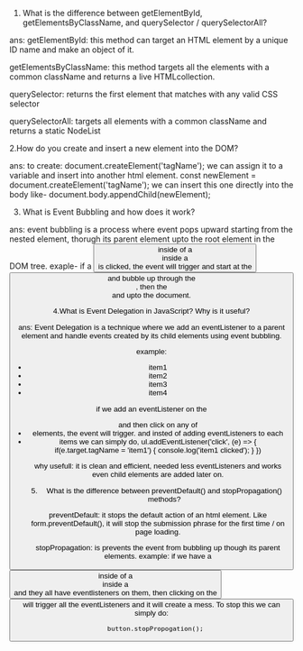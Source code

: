 1. What is the difference between getElementById, getElementsByClassName, and querySelector / querySelectorAll?

ans:
getElementById: this method can target an HTML element by a unique ID name and make an object of it.

getElementsByClassName: this method targets all the elements with a common className and returns a live HTMLcollection.

querySelector: returns the first element that matches with any valid CSS selector

querySelectorAll: targets all elements with a common className and returns a static NodeList

2.How do you create and insert a new element into the DOM?

ans:
to create: document.createElement('tagName');
we can assign it to a variable and insert into another html element.
const newElement = document.createElement('tagName');
we can insert this one directly into the body like- document.body.appendChild(newElement);

3. What is Event Bubbling and how does it work?

ans:
event bubbling is a process where event pops upward starting from the nested element, thorugh its parent element upto the root element in the DOM tree. exaple- if a <button> inside of a <div> inside a <section> is clicked, the event will trigger and start at the <button> and bubble up through the <div>, then the <section> and upto the document.

4.What is Event Delegation in JavaScript? Why is it useful?

ans:
Event Delegation is a technique where we add an eventListener to a parent element and handle events created by its child elements using event bubbling.

example:

<ul>
  <li class = 'item1'>item1</li>
  <li>item2</li>
  <li>item3</li>
  <li>item4</li>
</ul>

if we add an eventListener on the <ul> and then click on any of <li> elements, the event will trigger. and insted of adding
eventListeners to each <li> items we can simply do,
ul.addEventListener('click', (e) => {
if(e.target.tagName = 'item1') {
console.log('item1 clicked');
}
})

why usefull: it is clean and efficient, needed less eventListeners and works even child elements are added later on.

5. What is the difference between preventDefault() and stopPropagation() methods?

preventDefault: it stops the default action of an html element. Like form.preventDefault(), it will stop the submission phrase for the first time / on page loading.

stopPropagation: is prevents the event from bubbling up though its parent elements.
example: if we have a <button> inside of a <div> inside a <section> and they all have eventlisteners on them, then clicking on the <button> will trigger all the eventListeners and it will create a mess. To stop this we can simply do:

      button.stopPropogation();

